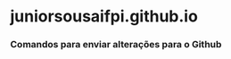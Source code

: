 # juniorsousaifpi.github.io

### Comandos para enviar alterações para o Github
<!-- 
1. git add .
2. git commit -m "mensagem"
3. git push -->